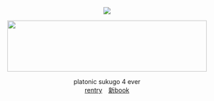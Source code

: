 <div align = "center">

![](https://komarev.com/ghpvc/?username=zyvism&style=plastic&color=grey&label=_𝜗ৎ)
  
<img src="https://files.catbox.moe/25ps52.png" width="450" height="115">
<br>

platonic sukugo 4 ever<br>
<a href="https://rentry.co/1nfiniteshrine">rentry</a>　<a href="https://getou.atabook.org">新book</a>
